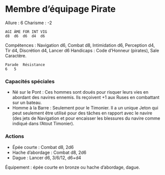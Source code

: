 # Membre d’équipage Pirate

Allure : 6
Charisme : -2

	AGI	ÂME	FOR	INT	VIG
	d8	d6	d6	d4	d6

Compétences : Navigation d6, Combat d8, Intimidation d6, Perception d4, Tir d4, Discrétion d4, Lancer d6
Handicaps : Code d’Honneur (pirates), Sale Caractère.

	Parade	Résistance
	6	5

### Capacités spéciales
- Né sur le Pont : Ces hommes sont doués pour risquer leurs vies en abordant des navires ennemis. Ils reçoivent +1 aux Ruses en combattant sur un bateau.
- Homme à la Barre : Seulement pour le Timonier. Il a un unique Jeton qui peut seulement être utilisé pour des tâches en rapport avec le navire (des jets de Navigation et pour encaisser les blessures du navire comme indiqué dans l’Atout Timonier).

### Actions
- Épée courte : Combat d8, 2d6
- Hache d’abordage : Combat d8, 2d6
- Dague : Lancer d6, 3/6/12, d6+d4

Équipement : épée courte en bronze ou hache d’abordage, dague.

